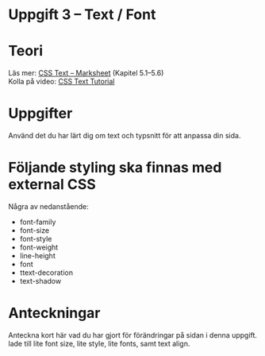 # Uppgift 3 – Text / Font

# Teori
Läs mer: [CSS Text – Marksheet](https://marksheet.io/css-text.html) (Kapitel 5.1–5.6)  
Kolla på video: [CSS Text Tutorial](https://www.youtube.com/watch?v=UzURcO1MnEU)

# Uppgifter
Använd det du har lärt dig om text och typsnitt för att anpassa din sida.

# Följande styling ska finnas med external CSS
Några av nedanstående:
- font-family
- font-size
- font-style
- font-weight
- line-height
- font
- ttext-decoration
- text-shadow

# Anteckningar
Anteckna kort här vad du har gjort för förändringar på sidan i denna uppgift.
lade till lite font size, lite style, lite fonts, samt text align. 